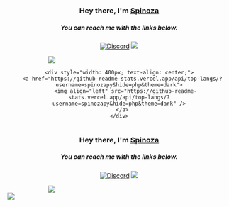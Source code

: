 <div align="center">
  <h3>Hey there, I'm <a href="https://github.com/spinozapy">Spinoza</a></h3>
  <h5>You can reach me with the links below.</h5>

  <p>
    <a href="https://discord.com/users/166644059534786560"><img alt="Discord" title="Discord" src="https://img.shields.io/badge/-Discord-7289DA?style=for-the-badge&logo=discord&logoColor=white"/></a>
    <a href="https://instagram.com/spinozapy" target="_blank"><img src="https://img.shields.io/badge/INSTAGRAM%20-DC3175.svg?&style=for-the-badge&logo=instagram&logoColor=white"></a>
  </p>

  <div style="display: flex; justify-content: center; flex-direction: column;">
    <div style="width: 200px; text-align: center;">
      <a href="https://github.com/spinozapy"> 
        <img src="https://komarev.com/ghpvc/?username=spinozapy&style=plastic&label=Profile+Views:">
      </a>
    </div>

    <div style="width: 400px; text-align: center;">
      <a href="https://github-readme-stats.vercel.app/api/top-langs/?username=spinozapy&hide=php&theme=dark">
        <img align="left" src="https://github-readme-stats.vercel.app/api/top-langs/?username=spinozapy&hide=php&theme=dark" />
      </a>
    </div>
  </div>
</div>
<div align="center">
  <h3>Hey there, I'm <a href="https://github.com/spinozapy">Spinoza</a></h3>
  <h5>You can reach me with the links below.</h5>

  <p>
    <a href="https://discord.com/users/166644059534786560"><img alt="Discord" title="Discord" src="https://img.shields.io/badge/-Discord-7289DA?style=for-the-badge&logo=discord&logoColor=white"/></a>
    <a href="https://instagram.com/spinozapy" target="_blank"><img src="https://img.shields.io/badge/INSTAGRAM%20-DC3175.svg?&style=for-the-badge&logo=instagram&logoColor=white"></a>
  </p>

  <div style="display: flex; justify-content: center; flex-direction: column;">
    <div style="width: 200px; text-align: center;">
      <a href="https://github.com/spinozapy"> 
        <img src="https://komarev.com/ghpvc/?username=spinozapy&style=plastic&label=Profile+Views:">
      </a>
    </div>

  <div style="width: 400px; text-align: center;">
    <a href="https://github-readme-stats.vercel.app/api/top-langs/?username=spinozapy&hide=php&theme=dark">
      <img align="left" src="https://github-readme-stats.vercel.app/api/top-langs/?username=spinozapy&hide=php&theme=dark" />
    </a>
  </div>

  </div>
</div>
